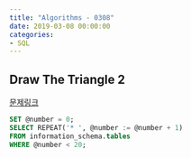 ```yaml
---
title: "Algorithms - 0308"
date: 2019-03-08 00:00:00
categories:
- SQL
---
```


## Draw The Triangle 2
[문제링크](https://www.hackerrank.com/challenges/draw-the-triangle-2/problem)

```sql
SET @number = 0;
SELECT REPEAT('* ', @number := @number + 1)
FROM information_schema.tables
WHERE @number < 20;
```
